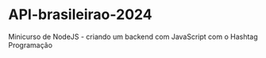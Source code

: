 # API-brasileirao-2024
Minicurso de NodeJS - criando um backend com JavaScript com o Hashtag Programação 
